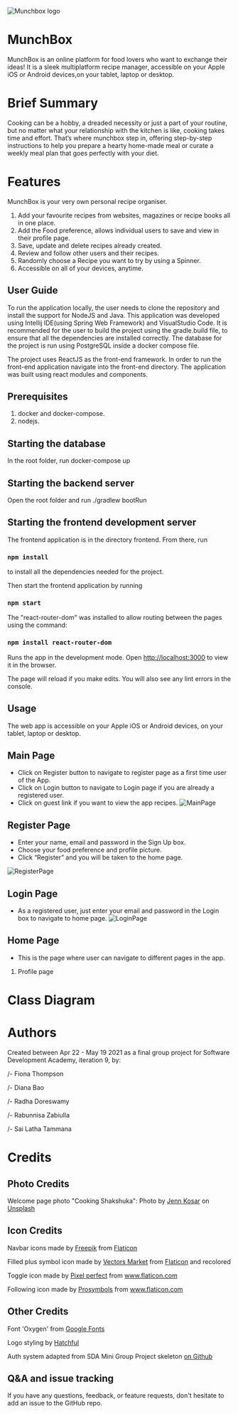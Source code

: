 ![Munchbox logo](frontend/src/resources/logo-readme.png)

# MunchBox
MunchBox is an online platform for food lovers who want to exchange their ideas!
It is a sleek multiplatform recipe manager, accessible on your Apple iOS or Android devices,on your tablet, laptop or desktop.

# Brief Summary
Cooking can be a hobby, a dreaded necessity or just a
part of your routine, but no matter what your
relationship with the kitchen is like, cooking
takes time and effort. That’s where munchbox step in, offering step-by-step
instructions to help you prepare a hearty home-made
meal or curate a weekly meal plan that goes perfectly with your diet.

# Features
MunchBox is your very own personal recipe organiser.
1.  Add your favourite recipes from websites, magazines or recipe books  all in one place.
2.  Add the Food preference, allows individual users to save and view in their profile page.
3.  Save, update and delete recipes already created.
4.  Review and follow other users and their recipes.
5.  Randomly choose a Recipe you want to try by using a Spinner.
6.  Accessible on all of your devices, anytime.


## User Guide
To run the application locally, the user needs to clone the repository and install the support for NodeJS and Java.
This application was developed using Intellij IDE(using Spring Web Framework) and VisualStudio Code. It is recommended 
for the user to build the project using the gradle.build file, to ensure that all the dependencies are installed correctly.
The database for the project is run using PostgreSQL inside a docker compose file.

The project uses ReactJS as the front-end framework. In order to run the front-end application 
navigate into the front-end directory. 
The application was built using react modules and components.

## Prerequisites

1.  docker and docker-compose.
2. nodejs.

## Starting the database

In the root folder, run  docker-compose up

## Starting the backend server

Open the root folder and run ./gradlew bootRun

## Starting the frontend development server

The frontend application is in the directory frontend. From there, run
### `npm install`
to install all the dependencies needed for the project.

Then start the frontend application by running
### `npm start`

The "react-router-dom" was installed to allow routing between the pages using the command:
### `npm install react-router-dom`

Runs the app in the development mode.
Open [http://localhost:3000](http://localhost:3000) to view it in the browser.

The page will reload if you make edits.
You will also see any lint errors in the console.

## Usage
The web app is accessible on your Apple iOS or Android devices,
on your tablet, laptop or desktop.
## Main Page
* Click on Register button to navigate to register page  as a first time user of the App.
* Click on Login button to navigate to Login page if you are already a registered user.
* Click on guest link if you want to view the app recipes.
![MainPage](frontend/src/resources/ScreenShots/MainPage.png)


## Register Page
* Enter your name, email and password in the Sign Up box.
* Choose your food preference and profile picture.
* Click “Register” and you will be taken to the home page.

![RegisterPage](frontend/src/resources/ScreenShots/RegisterPage.jpg)

## Login Page
* As a registered user, just enter your email and password in the Login box to navigate to home page.
![LoginPage](frontend/src/resources/ScreenShots/LoginPage.png)

## Home Page
* This is the page where user can navigate to different pages in the app.
1. Profile page




# Class Diagram

# Authors

Created between Apr 22 - May 19 2021 as a final group project for Software Development Academy, iteration 9, by:

/- Fiona Thompson

/- Diana Bao

/- Radha Doreswamy

/- Rabunnisa Zabiulla

/- Sai Latha Tammana

# Credits

## Photo Credits

Welcome page photo "Cooking Shakshuka": Photo by <a href="https://unsplash.com/@foodwithaview?utm_source=unsplash&utm_medium=referral&utm_content=creditCopyText">Jenn Kosar</a> on <a href="https://unsplash.com/@foodwithaview?utm_source=unsplash&utm_medium=referral&utm_content=creditCopyText">Unsplash</a>

## Icon Credits

Navbar icons made by <a href="https://www.freepik.com" title="Freepik">Freepik</a> from <a href="https://www.flaticon.com/">Flaticon</a>

Filled plus symbol icon made by <a href="https://www.flaticon.com/authors/vectors-market">Vectors Market</a> from <a href="https://www.flaticon.com/">Flaticon</a> and recolored

Toggle icon made by <a href="https://www.flaticon.com/authors/pixel-perfect">Pixel perfect</a> from <a href="https://www.flaticon.com/">www.flaticon.com</a></div>

Following icon made by <a href="https://www.flaticon.com/authors/prosymbols">Prosymbols</a> from <a href="https://www.flaticon.com/" title="Flaticon">www.flaticon.com</a>


## Other Credits

Font 'Oxygen' from <a href="https://fonts.google.com/specimen/Oxygen">Google Fonts</a>

Logo styling by <a href="https://hatchful.shopify.com/">Hatchful</a>

Auth system adapted from SDA Mini Group Project skeleton <a href="https://github.com/softwaredevacademy/be-mini-group-project">on Github</a>

## Q&A and issue tracking

If you have any questions, feedback, or feature requests, don't hesitate to add an issue to the GitHub repo.